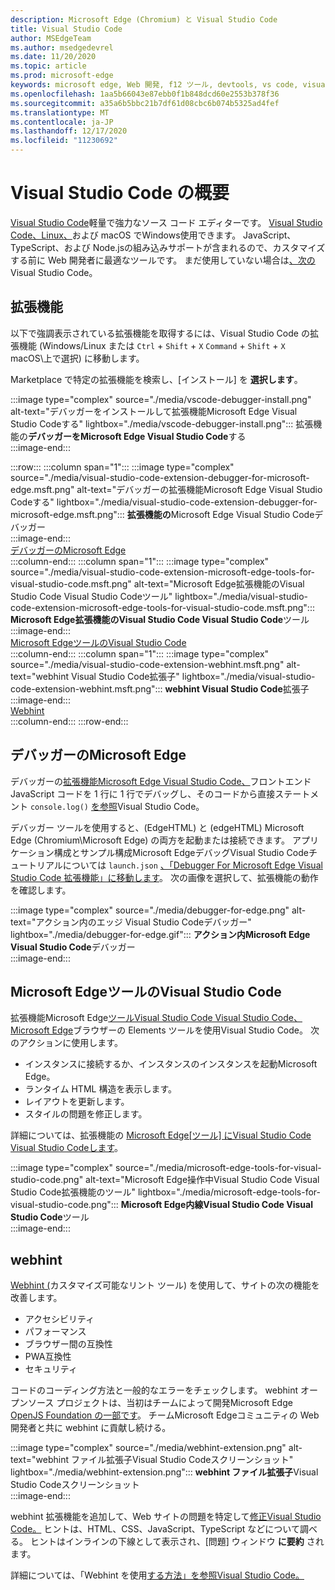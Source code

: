 ```yaml
---
description: Microsoft Edge (Chromium) と Visual Studio Code
title: Visual Studio Code
author: MSEdgeTeam
ms.author: msedgedevrel
ms.date: 11/20/2020
ms.topic: article
ms.prod: microsoft-edge
keywords: microsoft edge, Web 開発, f12 ツール, devtools, vs code, visual studio code, Debugger, webhint
ms.openlocfilehash: 1aa5b66043e87ebb0f1b848dcd60e2553b378f36
ms.sourcegitcommit: a35a6b5bbc21b7df61d08cbc6b074b5325ad4fef
ms.translationtype: MT
ms.contentlocale: ja-JP
ms.lasthandoff: 12/17/2020
ms.locfileid: "11230692"
---
```

# Visual Studio Code の概要  

[Visual Studio Code][VisualStudioCodeDocs]軽量で強力なソース コード エディターです。  [Visual Studio Code、Linux、][VisualStudioCodeDocs]および macOS でWindows使用できます。  JavaScript、TypeScript、および Node.jsの組み込みサポートが含まれるので、カスタマイズする前に Web 開発者に最適なツールです。  まだ使用していない場合は[、次の][VisualstudioCode]Visual Studio Code。  

##  <a name="extensions"></a>拡張機能  

<!--todo: We want to put something like the tiles for extensions Visual Studio Code uses on this page https://code.visualstudio.com/Docs#top-extensions but I don't think this is a markdown page.  I think it's a web page.  I couldn't find anything in https://github.com/Microsoft/vscode-docs that looks like this page. In the meantime, here's what I've come up with: -->  

以下で強調表示されている拡張機能を取得するには、Visual Studio Code の拡張機能 \(Windows/Linux または `Ctrl` + `Shift` + `X` `Command` + `Shift` + `X` macOS\上で選択) に移動します。  

Marketplace で特定の拡張機能を検索し、[インストール] を **選択します**。  

:::image type="complex" source="./media/vscode-debugger-install.png" alt-text="デバッガーをインストールして拡張機能Microsoft Edge Visual Studio Codeする" lightbox="./media/vscode-debugger-install.png":::
   拡張機能の**デバッガーをMicrosoft Edge Visual Studio Code**する  
:::image-end:::  

:::row:::
   :::column span="1":::
      :::image type="complex" source="./media/visual-studio-code-extension-debugger-for-microsoft-edge.msft.png" alt-text="デバッガーの拡張機能Microsoft Edge Visual Studio Codeする" lightbox="./media/visual-studio-code-extension-debugger-for-microsoft-edge.msft.png":::
         **拡張機能の**Microsoft Edge Visual Studio Codeデバッガー  
      :::image-end:::  
      [デバッガーのMicrosoft Edge](#debugger-for-microsoft-edge)  
   :::column-end:::
   :::column span="1":::
      :::image type="complex" source="./media/visual-studio-code-extension-microsoft-edge-tools-for-visual-studio-code.msft.png" alt-text="Microsoft Edge拡張機能のVisual Studio Code Visual Studio Codeツール" lightbox="./media/visual-studio-code-extension-microsoft-edge-tools-for-visual-studio-code.msft.png":::
         **Microsoft Edge拡張機能のVisual Studio Code Visual Studio Code**ツール  
      :::image-end:::  
      [Microsoft EdgeツールのVisual Studio Code](#microsoft-edge-tools-for-visual-studio-code)  
   :::column-end:::
   :::column span="1":::
      :::image type="complex" source="./media/visual-studio-code-extension-webhint.msft.png" alt-text="webhint Visual Studio Code拡張子" lightbox="./media/visual-studio-code-extension-webhint.msft.png":::
         **webhint Visual Studio Code**拡張子  
      :::image-end:::  
      [Webhint](#webhint)  
   :::column-end:::
:::row-end:::  

## <a name="debugger-for-microsoft-edge"></a>デバッガーのMicrosoft Edge  

デバッガーの[拡張機能Microsoft Edge Visual Studio Code、][VisualstudioMarketplaceDebuggerMicrosoftEdge]フロントエンド JavaScript コードを 1 行に 1 行でデバッグし、そのコードから直接ステートメント `console.log()` [を参照][VisualstudioCode]Visual Studio Code。  
      
デバッガー ツールを使用すると、\(EdgeHTML\) と \(edgeHTML\) Microsoft Edge \(Chromium\Microsoft Edge) の両方を起動または接続できます。  アプリケーション構成とサンプル構成Microsoft EdgeデバッグVisual Studio Codeチュートリアルについては `launch.json` [、「Debugger For Microsoft Edge Visual Studio Code 拡張機能」に移動します][VisualStudioCodeDebuggerEdge]。  次の画像を選択して、拡張機能の動作を確認します。  

:::image type="complex" source="./media/debugger-for-edge.png" alt-text="アクション内のエッジ Visual Studio Codeデバッガー" lightbox="./media/debugger-for-edge.gif":::
   **アクション内Microsoft Edge Visual Studio Code**デバッガー  
:::image-end:::  

##  <a name="microsoft-edge-tools-for-visual-studio-code"></a>Microsoft EdgeツールのVisual Studio Code

拡張機能Microsoft Edge[ツールVisual Studio Code Visual Studio Code、Microsoft Edge][VisualstudioMarketplaceMicrosoftEdgeToolsVisualStudioCode]ブラウザーの Elements ツールを使用Visual Studio Code。 次のアクションに使用します。  

*   インスタンスに接続するか、インスタンスのインスタンスを起動Microsoft Edge。  
*   ランタイム HTML 構造を表示します。  
*   レイアウトを更新します。  
*   スタイルの問題を修正します。  
    
詳細については、拡張機能の [Microsoft Edge[ツール] にVisual Studio Code Visual Studio Codeします][VisualStudioCodeMicrosoftEdgeDevtoolsExtension]。  <!--  Choose the following image to see the extension in action.  -->  
      
:::image type="complex" source="./media/microsoft-edge-tools-for-visual-studio-code.png" alt-text="Microsoft Edge操作中Visual Studio Code Visual Studio Code拡張機能のツール" lightbox="./media/microsoft-edge-tools-for-visual-studio-code.png":::
   **Microsoft Edge内線Visual Studio Code Visual Studio Code**ツール  
:::image-end:::  

##  <a name="webhint"></a>webhint  
      
[Webhint (][WebhintMain]カスタマイズ可能なリント ツール) を使用して、サイトの次の機能を改善します。  

*   アクセシビリティ
*   パフォーマンス
*   ブラウザー間の互換性
*   PWA互換性
*   セキュリティ

コードのコーディング方法と一般的なエラーをチェックします。 webhint オープンソース プロジェクトは、当初はチームによって開発Microsoft Edge [OpenJS Foundation の一部です][OpenjsFoundation]。  チームMicrosoft Edgeコミュニティの Web 開発者と共に webhint に貢献し続ける。  <!--  Choose the following image to see the extension in action.  -->  
      
:::image type="complex" source="./media/webhint-extension.png" alt-text="webhint ファイル拡張子Visual Studio Codeスクリーンショット" lightbox="./media/webhint-extension.png":::
   **webhint ファイル拡張子**Visual Studio Codeスクリーンショット  
:::image-end:::  
      
webhint 拡張機能を追加して、Web サイトの問題を特定して[修正Visual Studio Code。][VisualstudioMarketplaceWebhint]  ヒントは、HTML、CSS、JavaScript、TypeScript などについて調べる。  ヒントはインラインの下線として表示され、[問題] ウィンドウ **に要約** されます。  
      
詳細については、「Webhint を使用[する方法」を参照Visual Studio Code。][VisualStudioCodeWebhint]  

<!--links -->  

[VisualStudioCodeDebuggerEdge]: ./debugger-for-edge.md "デバッガー の拡張機能Microsoft Edge Visual Studio Codeの|Microsoft Docs"  
[VisualStudioCodeMicrosoftEdgeDevtoolsExtension]: ./microsoft-edge-devtools-extension.md "Microsoft EdgeDevTools for Visual Studio Code |Microsoft Docs"  
[VisualStudioCodeWebhint]: ./webhint.md "Webhint Visual Studio Code 拡張機能 |Microsoft Docs"  

[VisualstudioCode]: https://code.visualstudio.com "Visual Studio Code"  
[VisualStudioCodeDocs]: https://code.visualstudio.com/Docs "ドキュメント |Visual Studio Code"   

[VisualstudioMarketplaceDebuggerMicrosoftEdge]: https://marketplace.visualstudio.com/items?itemName=msjsdiag.debugger-for-edge "デバッガーのMicrosoft Edge |Visual StudioMarketplace"  
[VisualstudioMarketplaceMicrosoftEdgeToolsVisualStudioCode]: https://marketplace.visualstudio.com/items?itemName=ms-edgedevtools.vscode-edge-devtools "Microsoft Edge Tools for Visual Studio Code | Visual Studio Marketplace"  

[VisualstudioMarketplaceWebhint]: https://marketplace.visualstudio.com/items?itemName=webhint.vscode-webhint "webhint |Visual StudioMarketplace"  

[WebhintMain]:  https://webhint.io "webhint"  
[OpenjsFoundation]:  https://openjsf.org "OpenJS Foundation"  
